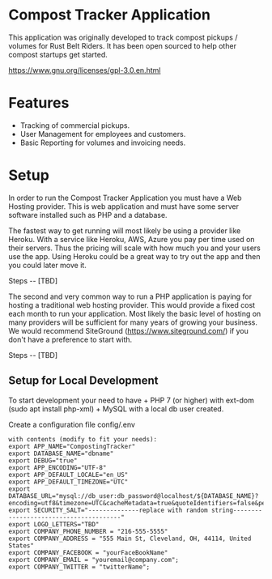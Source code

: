 # Compost Tracker Application

This application was originally developed to track compost pickups / volumes for Rust Belt Riders.  It has been open sourced to help other compost startups get started.

https://www.gnu.org/licenses/gpl-3.0.en.html

# Features

* Tracking of commercial pickups.
* User Management for employees and customers.
* Basic Reporting for volumes and invoicing needs.

# Setup

In order to run the Compost Tracker Application you must have a Web Hosting provider.  This is web application and must have some server software installed such as PHP and a database.

The fastest way to get running will most likely be using a provider like Heroku.  With a service like Heroku, AWS, Azure you pay per time used on their servers.  Thus the pricing will scale with how much you and your users use the app.  Using Heroku could be a great way to try out the app and then you could later move it.  

Steps -- [TBD]

The second and very common way to run a PHP application is paying for hosting a traditional web hosting provider.  This would provide a fixed cost each month to run your application.  Most likely the basic level of hosting on many providers will be sufficient for many years of growing your business.  We would recommend SiteGround (https://www.siteground.com/) if you don't have a preference to start with.

Steps -- [TBD]

## Setup for Local Development

To start development your need to have
    + PHP 7 (or higher) with ext-dom (sudo apt install php-xml)
    + MySQL with a local db user created.

Create a configuration file config/.env
```
with contents (modify to fit your needs):
export APP_NAME="CompostingTracker"
export DATABASE_NAME="dbname"
export DEBUG="true"
export APP_ENCODING="UTF-8"
export APP_DEFAULT_LOCALE="en_US"
export APP_DEFAULT_TIMEZONE="UTC"
export DATABASE_URL="mysql://db_user:db_password@localhost/${DATABASE_NAME}?encoding=utf8&timezone=UTC&cacheMetadata=true&quoteIdentifiers=false&persistent=false"
export SECURITY_SALT="--------------replace with random string---------------------------------------"
export LOGO_LETTERS="TBD"
export COMPANY_PHONE_NUMBER = "216-555-5555"
export COMPANY_ADDRESS = "555 Main St, Cleveland, OH, 44114, United States"
export COMPANY_FACEBOOK = "yourFaceBookName"
export COMPANY_EMAIL = "youremail@company.com";
export COMPANY_TWITTER = "twitterName";

```


